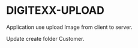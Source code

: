 # DIGITEXX-UPLOAD
Application use upload Image from client to server.

Update create folder Customer.

